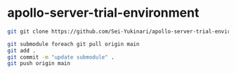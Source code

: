 # apollo-server-trial-environment

```bash
git git clone https://github.com/Sei-Yukinari/apollo-server-trial-environment.git --recurse-submodules
```

```bash
git submodule foreach git pull origin main
git add .
git commit -m "update submodule" .
git push origin main
```

